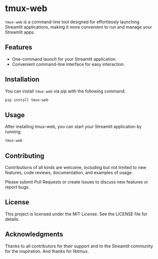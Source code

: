 # tmux-web

`tmux-web` is a command-line tool designed for effortlessly launching Streamlit applications, making it more convenient to run and manage your Streamlit apps.

## Features

- One-command launch for your Streamlit application.
- Convenient command-line interface for easy interaction.

## Installation

You can install `tmux-web` via pip with the following command:

```bash
pip install tmux-web
```

## Usage

After installing tmux-web, you can start your Streamlit application by running:

```bash
tmux-web
```

## Contributing

Contributions of all kinds are welcome, including but not limited to new features, code reviews, documentation, and examples of usage.

Please submit Pull Requests or create Issues to discuss new features or report bugs.

## License

This project is licensed under the MIT License. See the LICENSE file for details.

## Acknowledgments

Thanks to all contributors for their support and to the Streamlit community for the inspiration. And thanks for libtmux.


